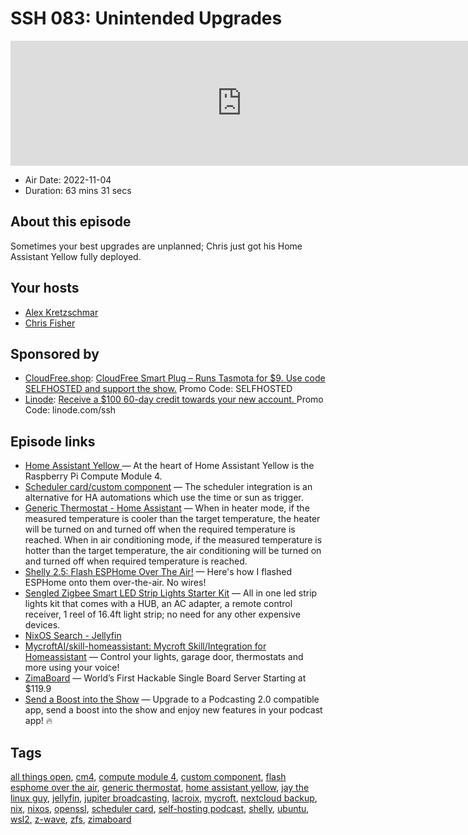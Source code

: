 # SSH 083: Unintended Upgrades

<iframe src="https://player.fireside.fm/v2/dUlrHQih+OrF9ky5U?theme=dark" width="740" height="200" frameborder="0" scrolling="no"></iframe>

* Air Date: 2022-11-04
* Duration: 63 mins 31 secs

## About this episode

Sometimes your best upgrades are unplanned;  Chris just got his Home Assistant Yellow fully deployed.

## Your hosts
* [Alex Kretzschmar](https://selfhosted.show/hosts/alexktz)
* [Chris Fisher](https://selfhosted.show/hosts/chrislas)

## Sponsored by

  * [CloudFree.shop](https://cloudfree.shop/): [CloudFree Smart Plug – Runs Tasmota for $9. Use code SELFHOSTED and support the show.](https://cloudfree.shop/) Promo Code: SELFHOSTED
  * [Linode](https://linode.com/ssh): [Receive a $100 60-day credit towards your new account. ](https://linode.com/ssh) Promo Code: linode.com/ssh



## Episode links

  * [Home Assistant Yellow ](https://www.crowdsupply.com/nabu-casa/home-assistant-yellow "Home Assistant Yellow ") — At the heart of Home Assistant Yellow is the Raspberry Pi Compute Module 4.
  * [Scheduler card/custom component](https://community.home-assistant.io/t/scheduler-card-custom-component/217458 "Scheduler card/custom component") — The scheduler integration is an alternative for HA automations which use the time or sun as trigger. 
  * [Generic Thermostat - Home Assistant](https://www.home-assistant.io/integrations/generic_thermostat/ "Generic Thermostat - Home Assistant") — When in heater mode, if the measured temperature is cooler than the target temperature, the heater will be turned on and turned off when the required temperature is reached. When in air conditioning mode, if the measured temperature is hotter than the target temperature, the air conditioning will be turned on and turned off when required temperature is reached. 
  * [Shelly 2.5: Flash ESPHome Over The Air!](https://savjee.be/blog/shelly-2.5-flash-esphome-over-the-air/ "Shelly 2.5: Flash ESPHome Over The Air!") — Here's how I flashed ESPHome onto them over-the-air. No wires!
  * [Sengled Zigbee Smart LED Strip Lights Starter Kit](https://www.amazon.com/dp/B08F1PDNFV "Sengled Zigbee Smart LED Strip Lights Starter Kit") — All in one led strip lights kit that comes with a HUB, an AC adapter, a remote control receiver, 1 reel of 16.4ft light strip; no need for any other expensive devices. 
  * [NixOS Search - Jellyfin](https://search.nixos.org/packages?channel=22.05&from=0&size=50&sort=relevance&type=packages&query=Jellyfin "NixOS Search - Jellyfin")
  * [MycroftAI/skill-homeassistant: Mycroft Skill/Integration for Homeassistant](https://github.com/MycroftAI/skill-homeassistant "MycroftAI/skill-homeassistant: Mycroft Skill/Integration for Homeassistant") — Control your lights, garage door, thermostats and more using your voice!
  * [ZimaBoard](https://www.zimaboard.com/ "ZimaBoard") — World’s First Hackable Single Board Server Starting at $119.9
  * [Send a Boost into the Show](https://podcastindex.org/apps?appTypes=app&elements=Value "Send a Boost into the Show") — Upgrade to a Podcasting 2.0 compatible app, send a boost into the show and enjoy new features in your podcast app! 🔥



## Tags

[all things open](https://selfhosted.show/tags/all%20things%20open), [cm4](https://selfhosted.show/tags/cm4), [compute module 4](https://selfhosted.show/tags/compute%20module%204), [custom component](https://selfhosted.show/tags/custom%20component), [flash esphome over the air](https://selfhosted.show/tags/flash%20esphome%20over%20the%20air), [generic thermostat](https://selfhosted.show/tags/generic%20thermostat), [home assistant yellow](https://selfhosted.show/tags/home%20assistant%20yellow), [jay the linux guy](https://selfhosted.show/tags/jay%20the%20linux%20guy), [jellyfin](https://selfhosted.show/tags/jellyfin), [jupiter broadcasting](https://selfhosted.show/tags/jupiter%20broadcasting), [lacroix](https://selfhosted.show/tags/lacroix), [mycroft](https://selfhosted.show/tags/mycroft), [nextcloud backup](https://selfhosted.show/tags/nextcloud%20backup), [nix](https://selfhosted.show/tags/nix), [nixos](https://selfhosted.show/tags/nixos), [openssl](https://selfhosted.show/tags/openssl), [scheduler card](https://selfhosted.show/tags/scheduler%20card), [self-hosting podcast](https://selfhosted.show/tags/self-hosting%20podcast), [shelly](https://selfhosted.show/tags/shelly), [ubuntu](https://selfhosted.show/tags/ubuntu), [wsl2](https://selfhosted.show/tags/wsl2), [z-wave](https://selfhosted.show/tags/z-wave), [zfs](https://selfhosted.show/tags/zfs), [zimaboard](https://selfhosted.show/tags/zimaboard)